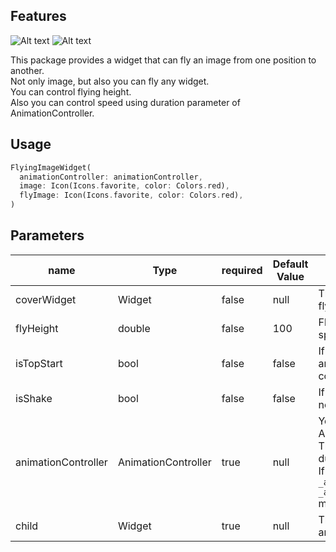 ## Features

<img src="https://media1.giphy.com/media/v1.Y2lkPTc5MGI3NjExbWNreWJjajN4cm1ndm94bmowZWYwYmg3M3o4MzkwajJjbzV5M3o0NSZlcD12MV9pbnRlcm5hbF9naWZfYnlfaWQmY3Q9Zw/IV3nhXrwDcuT5XKCdP/giphy.gif" alt="Alt text">
<img src="https://media1.giphy.com/media/v1.Y2lkPTc5MGI3NjExZjlhYzM2anp3a3U0NWFoMXZhc2J2bXY2ZGxuYnZtZ3dwd3l6Mjl1OCZlcD12MV9pbnRlcm5hbF9naWZfYnlfaWQmY3Q9Zw/A73WQLCnyCT81pvf83/giphy.gif" alt="Alt text">

This package provides a widget that can fly an image from one position to another.  
Not only image, but also you can fly any widget.  
You can control flying height.  
Also you can control speed using duration parameter of AnimationController.

## Usage

```dart
FlyingImageWidget(
  animationController: animationController,
  image: Icon(Icons.favorite, color: Colors.red),
  flyImage: Icon(Icons.favorite, color: Colors.red),
)
```

## Parameters

| name                | Type                | required | Default Value | Usage                                                                                                                                                                                                                                             |
|---------------------|---------------------|----------|---------------|---------------------------------------------------------------------------------------------------------------------------------------------------------------------------------------------------------------------------------------------------|
| coverWidget         | Widget              | false    | null          | This widget is on top widget. no fly.                                                                                                                                                                                                             |
| flyHeight           | double              | false    | 100           | Flying widget can fly up to a specified height.                                                                                                                                                                                                   |
| isTopStart          | bool                | false    | false         | If it is true, fly widget start animation on top of coverWidget.                                                                                                                                                                                  |
| isShake                    | bool                | false    | false         | If it is false, the fly widget does not shake during animating.                                                                                                                                                                                   |
| animationController | AnimationController | true     | null          | You can controll animation using AnimationController class. <br/> The animation speed is set by duration parameter. <br/> If you start animation, ```_animationController.reset() _animationController.forward()``` must be implemented in order. |
| child               | Widget              | true     | null          | This widget randomly swings and flies upward.                                                                                                                                                                                                     |
